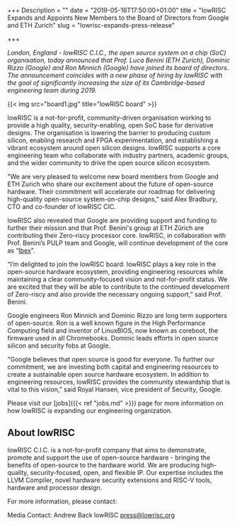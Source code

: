 +++
Description = ""
date = "2019-05-16T17:50:00+01:00"
title = "lowRISC Expands and Appoints New Members to the Board of Directors from Google and ETH Zurich"
slug = "lowrisc-expands-press-release"

+++

_London, England - lowRISC C.I.C., the open source system on a chip (SoC)
organisation, today announced that Prof. Luca Benini (ETH Zurich), Dominic
Rizzo (Google) and Ron Minnich (Google) have joined its board of directors.
The announcement coincides with a new phase of hiring by lowRISC with the goal
of significantly increasing the size of its Cambridge-based engineering team
during 2019._

{{< img src="board1.jpg" title="lowRISC board" >}}

lowRISC is a not-for-profit, community-driven organisation working to provide
a high quality, security-enabling, open SoC base for derivative designs. The
organisation is lowering the barrier to producing custom silicon, enabling
research and FPGA experimentation, and establishing a vibrant ecosystem around
open silicon designs. lowRISC supports a core engineering team who collaborate
with industry partners, academic groups, and the wider community to drive the
open source silicon ecosystem.

"We are very pleased to welcome new board members from Google and ETH Zurich
who share our excitement about the future of open-source hardware. Their
commitment will accelerate our roadmap for delivering high-quality open-source
system-on-chip designs,” said Alex Bradbury, CTO and co-founder of lowRISC
CIC.

lowRISC also revealed that Google are providing support and funding to further
their mission and that Prof. Benini's group at ETH Zürich are contributing
their Zero-riscy processor core. lowRISC, in collaboration with Prof. Benini’s
PULP team and Google, will continue development of the core as
“[Ibex](https://github.com/lowRISC/ibex/)”.

“I’m delighted to join the lowRISC board. lowRISC plays a key role in the
open-source hardware ecosystem, providing engineering resources while
maintaining a clear community-focused vision and not-for-profit status. We are
excited that they will be able to contribute to the continued development of
Zero-riscy and also provide the necessary ongoing support,” said Prof. Benini.

Google engineers Ron Minnich and Dominic Rizzo are long term supporters of
open-source. Ron is a well known figure in the High Performance Computing
field and inventor of LinuxBIOS, now known as coreboot, the firmware used in
all Chromebooks. Dominic leads efforts in open source silicon and security
fobs at Google.

"Google believes that open source is good for everyone. To further our
commitment, we are investing both capital and engineering resources to create
a sustainable open source hardware ecosystem. In addition to engineering
resources, lowRISC provides the community stewardship that is vital to this
vision,” said Royal Hansen, vice president of Security, Google.

Please visit our [jobs]({{< ref "jobs.md" >}}) page for more
information on how lowRISC is expanding our engineering organization.

## About lowRISC

lowRISC C.I.C. is a not-for-profit company that aims to demonstrate, promote
and support the use of open-source hardware - bringing the benefits of
open-source to the hardware world. We are producing high-quality,
security-focused, open, and flexible IP. Our expertise includes the LLVM
Compiler, novel hardware security extensions and RISC-V tools, hardware and
processor design.

For more information, please contact:

Media Contact:
Andrew Back
lowRISC
press@lowrisc.org
